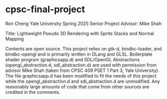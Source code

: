 # cpsc-final-project
Ron Cheng
Yale University
Spring 2025 Senior Project
Advisor: Mike Shah

Title: Lightweight Pseudo 3D Rendering with Sprite Stacks and Normal Mapping

Contents are open source. This project relies on gtk-d, bindbc-loader, and bindbc-opengl and is primarily written in DLang and GLSL. Boilerplate shader program (graphicsapp.d) and SDL/OpenGL Abstractions (opengl_abstraction.d, sdl_abstraction.d) are used with permission from advisor Mike Shah (taken from CPSC 409 PSET 1 Part 3, Yale University). The file graphicsapp.d has been modified to fit the needs of this project while the opengl_abstraction.d and sdl_abstraction.d are unmodified. Any reasonably large amounts of code that come from other sources are credited in the comments.
